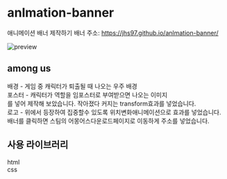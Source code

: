 # anlmation-banner
애니메이션 배너 제작하기
배너 주소: https://jhs97.github.io/anlmation-banner/

![preview](https://user-images.githubusercontent.com/105402450/174235516-691ce114-6033-4aa6-a82c-33956465f242.JPG)
## among us
배경 - 게임 중 캐릭터가 퇴출될 때 나오는 우주 배경 <br>
포스터 - 캐릭터가 역할을 임포스터로 부여받으면 나오는 이미지 <br>
를 넣어 제작해 보았습니다. 작아졌다 커지는 transform효과를 넣었습니다. <br>
로고 - 위에서 등장하여 집중할수 있도록 위치변화애니메이션으로 효과를 넣었습니다. <br>
배너를 클릭하면 스팀의 어몽어스다운로드페이지로 이동하게 주소를 넣었습니다.<br>

## 사용 라이브러리 
html <br>
css
